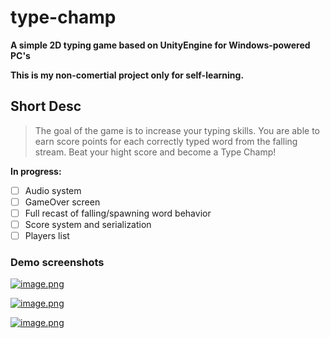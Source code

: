 # type-champ
**A simple 2D typing game based on UnityEngine for Windows-powered PC's**

**This is my non-comertial project only for self-learning.**

## Short Desc
> The goal of the game is to increase your typing skills. You are able to earn score points for each correctly typed word from the falling stream. Beat your hight score and become a Type Champ!  

**In progress:**
* [ ] Audio system
* [ ] GameOver screen
* [ ] Full recast of falling/spawning word behavior
* [ ] Score system and serialization
* [ ] Players list

### Demo screenshots ###

[![image.png](https://s10.postimg.org/olpsfx7nt/image.png)](https://postimg.org/image/dyvzahzid/)

[![image.png](https://s10.postimg.org/q0rd4qghl/image.png)](https://postimg.org/image/voxnvmktx/)

[![image.png](https://s10.postimg.org/v0otcnyyx/image.png)](https://postimg.org/image/iytfiipqd/)



